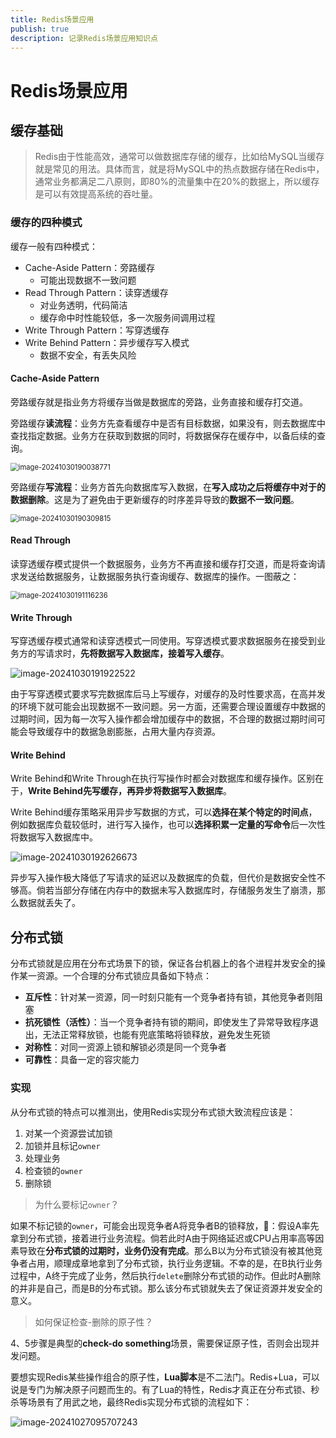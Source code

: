 ```yaml
---
title: Redis场景应用
publish: true
description: 记录Redis场景应用知识点
---
```


# Redis场景应用

## 缓存基础

> Redis由于性能高效，通常可以做数据库存储的缓存，比如给MySQL当缓存就是常见的用法。具体而言，就是将MySQL中的热点数据存储在Redis中，通常业务都满足二八原则，即80%的流量集中在20%的数据上，所以缓存是可以有效提高系统的吞吐量。

### 缓存的四种模式

缓存一般有四种模式：

- Cache-Aside Pattern：旁路缓存
  - 可能出现数据不一致问题
- Read Through Pattern：读穿透缓存
  - 对业务透明，代码简洁
  - 缓存命中时性能较低，多一次服务间调用过程
- Write Through Pattern：写穿透缓存
- Write Behind Pattern：异步缓存写入模式
  - 数据不安全，有丢失风险

#### Cache-Aside Pattern

旁路缓存就是指业务方将缓存当做是数据库的旁路，业务直接和缓存打交道。

旁路缓存**读流程**：业务方先查看缓存中是否有目标数据，如果没有，则去数据库中查找指定数据。业务方在获取到数据的同时，将数据保存在缓存中，以备后续的查询。

<img src="https://raw.githubusercontent.com/lyydsheep/pic/main/202410301900893.png" alt="image-20241030190038771" style="zoom:80%;" />

旁路缓存**写流程**：业务方首先向数据库写入数据，在**写入成功之后将缓存中对于的数据删除**。这是为了避免由于更新缓存的时序差异导致的**数据不一致问题**。

<img src="https://raw.githubusercontent.com/lyydsheep/pic/main/202410301903846.png" alt="image-20241030190309815" style="zoom:80%;" />

#### Read Through

读穿透缓存模式提供一个数据服务，业务方不再直接和缓存打交道，而是将查询请求发送给数据服务，让数据服务执行查询缓存、数据库的操作。一图蔽之：

<img src="https://raw.githubusercontent.com/lyydsheep/pic/main/202410301911313.png" alt="image-20241030191116236" style="zoom:80%;" />

#### Write Through

写穿透缓存模式通常和读穿透模式一同使用。写穿透模式要求数据服务在接受到业务方的写请求时，**先将数据写入数据库，接着写入缓存**。

![image-20241030191922522](https://raw.githubusercontent.com/lyydsheep/pic/main/202410301919593.png)

由于写穿透模式要求写完数据库后马上写缓存，对缓存的及时性要求高，在高并发的环境下就可能会出现数据不一致问题。另一方面，还需要合理设置缓存中数据的过期时间，因为每一次写入操作都会增加缓存中的数据，不合理的数据过期时间可能会导致缓存中的数据急剧膨胀，占用大量内存资源。

#### Write Behind

Write Behind和Write Through在执行写操作时都会对数据库和缓存操作。区别在于，**Write Behind先写缓存，再异步将数据写入数据库**。

Write Behind缓存策略采用异步写数据的方式，可以**选择在某个特定的时间点**，例如数据库负载较低时，进行写入操作，也可以**选择积累一定量的写命令**后一次性将数据写入数据库中。

![image-20241030192626673](https://raw.githubusercontent.com/lyydsheep/pic/main/202410301926736.png)

异步写入操作极大降低了写请求的延迟以及数据库的负载，但代价是数据安全性不够高。倘若当部分存储在内存中的数据未写入数据库时，存储服务发生了崩溃，那么数据就丢失了。

## 分布式锁

分布式锁就是应用在分布式场景下的锁，保证各台机器上的各个进程并发安全的操作某一资源。一个合理的分布式锁应具备如下特点：

- **互斥性**：针对某一资源，同一时刻只能有一个竞争者持有锁，其他竞争者则阻塞
- **抗死锁性（活性）**：当一个竞争者持有锁的期间，即使发生了异常导致程序退出，无法正常释放锁，也能有兜底策略将锁释放，避免发生死锁
- **对称性**：对同一资源上锁和解锁必须是同一个竞争者
- **可靠性**：具备一定的容灾能力

### 实现

从分布式锁的特点可以推测出，使用Redis实现分布式锁大致流程应该是：

1. 对某一个资源尝试加锁
2. 加锁并且标记`owner`
3. 处理业务
4. 检查锁的`owner`
5. 删除锁

> 为什么要标记`owner`？

如果不标记锁的`owner`，可能会出现竞争者A将竞争者B的锁释放，🌰：假设A率先拿到分布式锁，接着进行业务流程。倘若此时A由于网络延迟或CPU占用率高等因素导致在**分布式锁的过期时，业务仍没有完成**。那么B以为分布式锁没有被其他竞争者占用，顺理成章地拿到了分布式锁，执行业务逻辑。不幸的是，在B执行业务过程中，A终于完成了业务，然后执行`delete`删除分布式锁的动作。但此时A删除的并非是自己，而是B的分布式锁。那么该分布式锁就失去了保证资源并发安全的意义。

> 如何保证检查-删除的原子性？

4、5步骤是典型的**check-do something**场景，需要保证原子性，否则会出现并发问题。

要想实现Redis某些操作组合的原子性，**Lua脚本**是不二法门。Redis+Lua，可以说是专门为解决原子问题而生的。有了Lua的特性，Redis才真正在分布式锁、秒杀等场景有了用武之地，最终Redis实现分布式锁的流程如下：

![image-20241027095707243](https://raw.githubusercontent.com/lyydsheep/pic/main/202410270957284.png)

